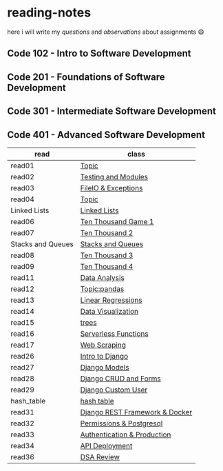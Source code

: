 # reading-notes
 here i will write my *questions* and *observations* about  assignments 😄



## Code 102 - Intro to Software Development
## Code 201 - Foundations of Software Development
## Code 301 - Intermediate Software Development
## Code 401 - Advanced Software Development


|read      |class                                                                                                   |   
| -------- | -----------------------------------------------------------------------------------------------------  |
|read01    | [Topic](https://github.com/Ahmadlotfyfalah1998/reading-notes/blob/main/notes/Read-Class%2001.md)             |
|read02    |[Testing and Modules](https://github.com/Ahmadlotfyfalah1998/reading-notes/blob/main/notes/Read-Class%2002.md)|
|read03    |[FileIO & Exceptions](https://github.com/Ahmadlotfyfalah1998/reading-notes/blob/main/notes/read-class03.md)   |
|read04|[Topic](https://github.com/Ahmadlotfyfalah1998/reading-notes/blob/main/notes/read-class04.md)|
|Linked Lists|[Linked Lists](https://github.com/Ahmadlotfyfalah1998/reading-notes/blob/main/notes/read-Linked%20Lists.md)|
|read06|[Ten Thousand Game 1](https://github.com/Ahmadlotfyfalah1998/reading-notes/blob/main/notes/read-class06.md)|
|read07|[Ten Thousand 2](https://github.com/Ahmadlotfyfalah1998/reading-notes/blob/main/notes/read07.md)|
|Stacks and Queues|[Stacks and Queues](https://github.com/Ahmadlotfyfalah1998/reading-notes/blob/main/notes/read-Stacks%20and%20Queues.md)|
|read08|[Ten Thousand 3](https://github.com/Ahmadlotfyfalah1998/reading-notes/blob/main/notes/read08-class.md)|
|read09|[Ten Thousand 4](https://github.com/Ahmadlotfyfalah1998/reading-notes/blob/main/notes/read09.md)|
|read11|[Data Analysis](https://github.com/Ahmadlotfyfalah1998/reading-notes/blob/main/notes/read-11.md)|
|read12|[Topic:pandas](https://github.com/Ahmadlotfyfalah1998/reading-notes/blob/main/notes/read-12.md)|
|read13|[Linear Regressions](https://github.com/Ahmadlotfyfalah1998/reading-notes/blob/main/notes/read13.md)|
|read14|[Data Visualization](https://github.com/Ahmadlotfyfalah1998/reading-notes/blob/main/notes/read14.md)|
|read15|[trees](https://github.com/Ahmadlotfyfalah1998/reading-notes/blob/main/notes/trees.md)|
|read16|[Serverless Functions](https://github.com/Ahmadlotfyfalah1998/reading-notes/blob/main/notes/read16.md)|
|read17|[Web Scraping](https://github.com/Ahmadlotfyfalah1998/reading-notes/blob/main/notes/read17.md)|
|read26|[Intro to Django](https://github.com/Ahmadlotfyfalah1998/reading-notes/blob/main/notes/read26.md)|
|read27|[Django Models](https://github.com/Ahmadlotfyfalah1998/reading-notes/blob/main/notes/read27.md)|
|read28|[Django CRUD and Forms](https://github.com/Ahmadlotfyfalah1998/reading-notes/blob/main/notes/read28.md)|
|read29|[Django Custom User](https://github.com/Ahmadlotfyfalah1998/reading-notes/blob/main/notes/read29.md)|
|hash_table|[hash table](notes/hash_tables.md)|
|read31|[Django REST Framework & Docker](notes/read31.md)|
|read32|[Permissions & Postgresql](notes/read32.md)|
|read33|[Authentication & Production](notes/read33.md)|
|read34|[API Deployment](notes/read34.md)|
|read36|[DSA Review](notea/read36.md)|


